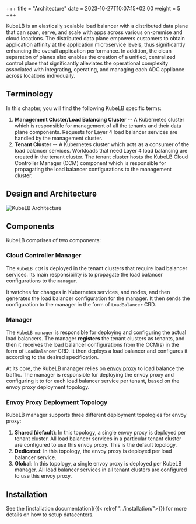 +++
title = "Architecture"
date = 2023-10-27T10:07:15+02:00
weight = 5
+++

KubeLB is an elastically scalable load balancer with a distributed data plane that can span, serve, and scale with apps across various on-premise and cloud locations. The distributed data plane empowers customers to obtain application affinity at the application microservice levels, thus significantly enhancing the overall application performance. In addition, the clean separation of planes also enables the creation of a unified, centralized control plane that significantly alleviates the operational complexity associated with integrating, operating, and managing each ADC appliance across locations individually.

## Terminology

In this chapter, you will find the following KubeLB specific terms:

1. **Management Cluster/Load Balancing Cluster** -- A Kubernetes cluster which is responsible for management of all the tenants and their data plane components. Requests for Layer 4 load balancer services are handled by the management cluster.
2. **Tenant Cluster** -- A Kubernetes cluster which acts as a consumer of the load balancer services. Workloads that need Layer 4 load balancing are created in the tenant cluster. The tenant cluster hosts the KubeLB Cloud Controller Manager (CCM) component which is responsible for propagating the load balancer configurations to the management cluster.

## Design and Architecture

![KubeLB Architecture](/img/kubelb/common/architecture.png "KubeLB Architecture")

## Components

KubeLB comprises of two components:

### Cloud Controller Manager

The `KubeLB CCM` is deployed in the tenant clusters that require load balancer services. Its main responsibility is to propagate the load balancer configurations to the `manager`.

It watches for changes in Kubernetes services, and nodes, and then generates the load balancer configuration for the manager. It then sends the configuration to the manager in the form of `LoadBalancer` CRD.

### Manager

The `KubeLB manager` is responsible for deploying and configuring the actual load balancers. The manager **registers** the tenant clusters as tenants, and then it receives the load balancer configurations from the CCM(s) in the form of `LoadBalancer` CRD. It then deploys a load balancer and configures it according to the desired specification.

At its core, the KubeLB manager relies on [envoy proxy][1] to load balance the traffic. The manager is responsible for deploying the envoy proxy and configuring it to for each load balancer service per tenant, based on the envoy proxy deployment topology.

### Envoy Proxy Deployment Topology

KubeLB manager supports three different deployment topologies for envoy proxy:

1. **Shared (default)**: In this topology, a single envoy proxy is deployed per tenant cluster. All load balancer services in a particular tenant cluster are configured to use this envoy proxy. This is the default topology.
2. **Dedicated**: In this topology, the envoy proxy is deployed per load balancer service.
3. **Global**: In this topology, a single envoy proxy is deployed per KubeLB manager. All load balancer services in all tenant clusters are configured to use this envoy proxy.

## Installation

See the [installation documentation]({{< relref "../installation/">}}) for more details on how to setup datacenters.

[1]: https://github.com/envoyproxy/envoy
